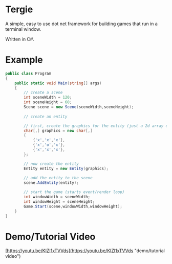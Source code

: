# Tergie
A simple, easy to use dot net framework for building games that run in a terminal window.

Written in C#.

# Example
~~~~~~~~~~~~~~~~~~~~~~~~~~~cs
public class Program
{
    public static void Main(string[] args)
    {
        // create a scene
        int sceneWidth = 120;
        int sceneHeight = 60;
        Scene scene = new Scene(sceneWidth,sceneHeight);
        
        // create an entity

        // first, create the graphics for the entity (just a 2d array of characters)
        char[,] graphics = new char[,]
        {
            {'x','x','x'},
            {'x','o','x'},
            {'x','x','x'},
        };

        // now create the entity
        Entity entity = new Entity(graphics);
        
        // add the entity to the scene
        scene.AddEntity(entity);

        // start the game (starts event/render loop)
        int windowWidth = sceneWidth;
        int windowHeight = sceneHeight;
        Game.Start(scene,windowWidth,windowHeight);
    }
}
~~~~~~~~~~~~~~~~~~~~~~~~~~~

# Demo/Tutorial Video
[https://youtu.be/KIZl1xTVVds](https://youtu.be/KIZl1xTVVds "demo/tutorial video")
